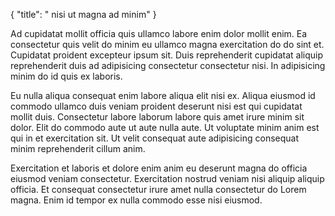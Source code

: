 {
  "title": " nisi ut magna ad minim"
}

Ad cupidatat mollit officia quis ullamco labore enim dolor mollit enim. Ea consectetur quis velit do minim eu ullamco magna exercitation do do sint et. Cupidatat proident excepteur ipsum sit. Duis reprehenderit cupidatat aliquip reprehenderit duis ad adipisicing consectetur consectetur nisi. In adipisicing minim do id quis ex laboris.

Eu nulla aliqua consequat enim labore aliqua elit nisi ex. Aliqua eiusmod id commodo ullamco duis veniam proident deserunt nisi est qui cupidatat mollit duis. Consectetur labore laborum labore quis amet irure minim sit dolor. Elit do commodo aute ut aute nulla aute. Ut voluptate minim anim est qui in et exercitation sit. Ut velit consequat aute adipisicing consequat minim reprehenderit cillum anim.

Exercitation et laboris et dolore enim anim eu deserunt magna do officia eiusmod veniam consectetur. Exercitation nostrud veniam nisi aliquip aliquip officia. Et consequat consectetur irure amet nulla consectetur do Lorem magna. Enim id tempor ex nulla commodo esse nisi eiusmod.